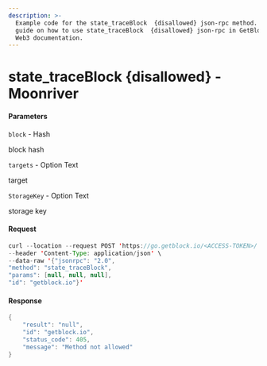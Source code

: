 ```yaml
---
description: >-
  Example code for the state_traceBlock  {disallowed} json-rpc method. Сomplete
  guide on how to use state_traceBlock  {disallowed} json-rpc in GetBlock.io
  Web3 documentation.
---
```


# state\_traceBlock {disallowed} - Moonriver

#### Parameters

`block` - Hash

block hash

`targets` - Option Text

target

`StorageKey` - Option Text

storage key

#### Request

```java
curl --location --request POST 'https://go.getblock.io/<ACCESS-TOKEN>/' \
--header 'Content-Type: application/json' \ 
--data-raw '{"jsonrpc": "2.0",
"method": "state_traceBlock",
"params": [null, null, null],
"id": "getblock.io"}'
```

#### Response

```java
{
    "result": "null",
    "id": "getblock.io",
    "status_code": 405,
    "message": "Method not allowed"
}
```
